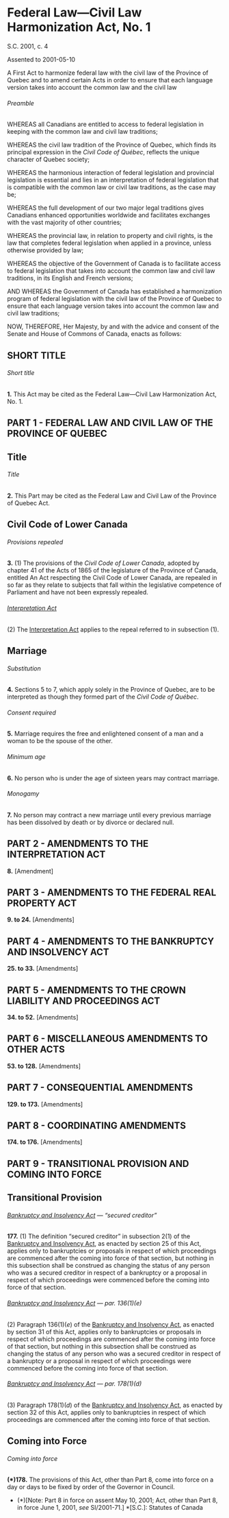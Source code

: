 # Federal Law—Civil Law Harmonization Act, No. 1

S.C. 2001, c. 4

Assented to 2001-05-10

A First Act to harmonize federal law with the civil law of the Province of Quebec and to amend certain Acts in order to ensure that each language version takes into account the common law and the civil law

###### Preamble

WHEREAS all Canadians are entitled to access to federal legislation in keeping with the common law and civil law traditions;

WHEREAS the civil law tradition of the Province of Quebec, which finds its principal expression in the _Civil Code of Québec_, reflects the unique character of Quebec society;

WHEREAS the harmonious interaction of federal legislation and provincial legislation is essential and lies in an interpretation of federal legislation that is compatible with the common law or civil law traditions, as the case may be;

WHEREAS the full development of our two major legal traditions gives Canadians enhanced opportunities worldwide and facilitates exchanges with the vast majority of other countries;

WHEREAS the provincial law, in relation to property and civil rights, is the law that completes federal legislation when applied in a province, unless otherwise provided by law;

WHEREAS the objective of the Government of Canada is to facilitate access to federal legislation that takes into account the common law and civil law traditions, in its English and French versions;

AND WHEREAS the Government of Canada has established a harmonization program of federal legislation with the civil law of the Province of Quebec to ensure that each language version takes into account the common law and civil law traditions;

NOW, THEREFORE, Her Majesty, by and with the advice and consent of the Senate and House of Commons of Canada, enacts as follows:

## SHORT TITLE

###### Short title

**1.** This Act may be cited as the Federal Law—Civil Law Harmonization Act, No. 1.

## PART 1 - FEDERAL LAW AND CIVIL LAW OF THE PROVINCE OF QUEBEC

## Title

###### Title

**2.** This Part may be cited as the Federal Law and Civil Law of the Province of Quebec Act.

## Civil Code of Lower Canada

###### Provisions repealed

**3.** (1) The provisions of the _Civil Code of Lower Canada_, adopted by chapter 41 of the Acts of 1865 of the legislature of the Province of Canada, entitled An Act respecting the Civil Code of Lower Canada, are repealed in so far as they relate to subjects that fall within the legislative competence of Parliament and have not been expressly repealed.

###### [Interpretation Act](/canada/eng/acts/I/I-21.md)

(2) The [Interpretation Act](/canada/eng/acts/I/I-21.md) applies to the repeal referred to in subsection (1).

## Marriage

###### Substitution

**4.** Sections 5 to 7, which apply solely in the Province of Quebec, are to be interpreted as though they formed part of the _Civil Code of Québec_.

###### Consent required

**5.** Marriage requires the free and enlightened consent of a man and a woman to be the spouse of the other.

###### Minimum age

**6.** No person who is under the age of sixteen years may contract marriage.

###### Monogamy

**7.** No person may contract a new marriage until every previous marriage has been dissolved by death or by divorce or declared null.

## PART 2 - AMENDMENTS TO THE INTERPRETATION ACT

**8.** [Amendment]

## PART 3 - AMENDMENTS TO THE FEDERAL REAL PROPERTY ACT

**9\. to 24.** [Amendments]

## PART 4 - AMENDMENTS TO THE BANKRUPTCY AND INSOLVENCY ACT

**25\. to 33.** [Amendments]

## PART 5 - AMENDMENTS TO THE CROWN LIABILITY AND PROCEEDINGS ACT

**34\. to 52.** [Amendments]

## PART 6 - MISCELLANEOUS AMENDMENTS TO OTHER ACTS

**53\. to 128.** [Amendments]

## PART 7 - CONSEQUENTIAL AMENDMENTS

**129\. to 173.** [Amendments]

## PART 8 - COORDINATING AMENDMENTS

**174\. to 176.** [Amendments]

## PART 9 - TRANSITIONAL PROVISION AND COMING INTO FORCE

## Transitional Provision

###### [Bankruptcy and Insolvency Act](/canada/eng/acts/B/B-3.md) — “secured creditor”

**177.** (1) The definition “secured creditor” in subsection 2(1) of the [Bankruptcy and Insolvency Act](/canada/eng/acts/B/B-3.md), as enacted by section 25 of this Act, applies only to bankruptcies or proposals in respect of which proceedings are commenced after the coming into force of that section, but nothing in this subsection shall be construed as changing the status of any person who was a secured creditor in respect of a bankruptcy or a proposal in respect of which proceedings were commenced before the coming into force of that section.

###### [Bankruptcy and Insolvency Act](/canada/eng/acts/B/B-3.md) — par. 136(1)(_e_)

(2) Paragraph 136(1)(_e_) of the [Bankruptcy and Insolvency Act](/canada/eng/acts/B/B-3.md), as enacted by section 31 of this Act, applies only to bankruptcies or proposals in respect of which proceedings are commenced after the coming into force of that section, but nothing in this subsection shall be construed as changing the status of any person who was a secured creditor in respect of a bankruptcy or a proposal in respect of which proceedings were commenced before the coming into force of that section.

###### [Bankruptcy and Insolvency Act](/canada/eng/acts/B/B-3.md) — par. 178(1)(_d_)

(3) Paragraph 178(1)(_d_) of the [Bankruptcy and Insolvency Act](/canada/eng/acts/B/B-3.md), as enacted by section 32 of this Act, applies only to bankruptcies in respect of which proceedings are commenced after the coming into force of that section.

## Coming into Force

###### Coming into force

**(*)178.** The provisions of this Act, other than Part 8, come into force on a day or days to be fixed by order of the Governor in Council.

  * (*)[Note: Part 8 in force on assent May 10, 2001; Act, other than Part 8, in force June 1, 2001, _see_ SI/2001-71.]
  *[S.C.]: Statutes of Canada
